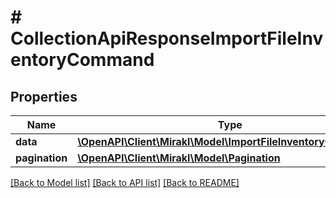 # # CollectionApiResponseImportFileInventoryCommand

## Properties

Name | Type | Description | Notes
------------ | ------------- | ------------- | -------------
**data** | [**\OpenAPI\Client\Mirakl\Model\ImportFileInventoryCommand[]**](ImportFileInventoryCommand.md) |  |
**pagination** | [**\OpenAPI\Client\Mirakl\Model\Pagination**](Pagination.md) |  | [optional]

[[Back to Model list]](../../README.md#models) [[Back to API list]](../../README.md#endpoints) [[Back to README]](../../README.md)
